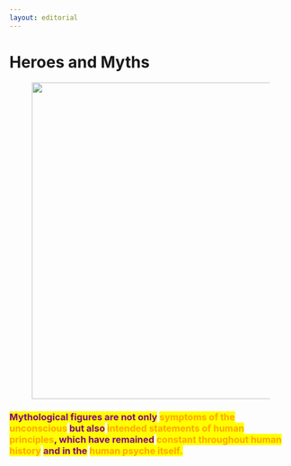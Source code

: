 ```yaml
---
layout: editorial
---
```


# Heroes and Myths

<figure><img src="../../../../../.gitbook/assets/pexels-btgl-♡-6827050.jpg" alt="" width="563"><figcaption></figcaption></figure>

### <mark style="color:purple;">Mythological figures are not only</mark> <mark style="color:orange;">symptoms of the unconscious</mark> <mark style="color:purple;">but also</mark> <mark style="color:orange;">intended statements of human principles</mark><mark style="color:purple;">, which have remained</mark> <mark style="color:orange;">constant throughout human history</mark> <mark style="color:purple;">and in the</mark> <mark style="color:orange;">human psyche itself.</mark>
